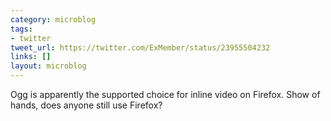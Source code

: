 ```yaml
---
category: microblog
tags:
- twitter
tweet_url: https://twitter.com/ExMember/status/23955504232
links: []
layout: microblog
---
```

Ogg is apparently the supported choice for inline video on Firefox. Show of hands, does anyone still use Firefox?
